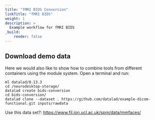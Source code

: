 ```yaml
---
title: "fMRI BIDS Conversion"
linkTitle: "fMRI BIDS"
weight: 1
description: >
  Example workflow for fMRI BIDS
_build:
    render: false
---
```


## Download demo data
Here we would also like to show how to combine tools from different containers using the module system. Open a terminal and run:
```
ml datalad/0.13.3 
cd /neurodesktop-storage/
datalad create bids-conversion
cd bids-conversion/
datalad clone --dataset . https://github.com/datalad/example-dicom-functional.git inputs/rawdata
```

Use this data set?:
https://www.fil.ion.ucl.ac.uk/spm/data/mmfaces/

